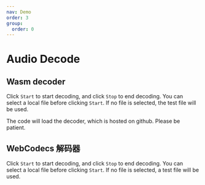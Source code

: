 ```yaml
---
nav: Demo
order: 3
group:
  order: 0
---
```


# Audio Decode

## Wasm decoder

Click ```Start``` to start decoding, and click ```Stop``` to end decoding. You can select a local file before clicking ```Start```. If no file is selected, the test file will be used.

The code will load the decoder, which is hosted on github. Please be patient.

<code src="./audio-decode-wasm.tsx"></code>

## WebCodecs 解码器

Click ```Start``` to start decoding, and click ```Stop``` to end decoding. You can select a local file before clicking ```Start```. If no file is selected, a test file will be used.

<code src="./audio-decode-webcodecs.tsx"></code>